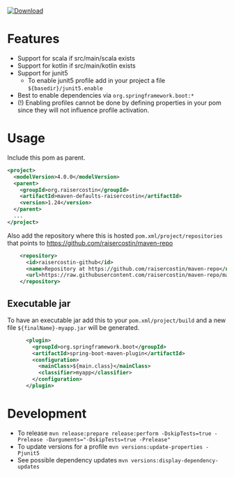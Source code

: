 [![Download](https://img.shields.io/maven-metadata/v?metadataUrl=https%3A%2F%2Fraw.githubusercontent.com%2Fraisercostin%2Fmaven-repo%2Fmaster%2Forg%2Fraisercostin%2Fmaven-defaults-raisercostin%2Fmaven-metadata.xml])](https://raw.githubusercontent.com/raisercostin/maven-repo/master/org/raisercostin/maven-defaults-raisercostin/maven-metadata.xml)

# Features
- Support for scala if src/main/scala exists
- Support for kotlin if src/main/kotlin exists
- Support for junit5
  - To enable junit5 profile add in your project a file `${basedir}/junit5.enable`
- Best to enable dependencies via `org.springframework.boot:*`
- (!) Enabling profiles cannot be done by defining properties in your pom since they will not influence profile activation.

# Usage

Include this pom as parent.

```xml
<project>
  <modelVersion>4.0.0</modelVersion>
  <parent>
    <groupId>org.raisercostin</groupId>
    <artifactId>maven-defaults-raisercostin</artifactId>
    <version>1.24</version>
  </parent>
  ...
</project>
``` 

Also add the repository where this is hosted `pom.xml/project/repositories` that points to https://github.com/raisercostin/maven-repo
```xml
    <repository>
      <id>raisercostin-github</id>
      <name>Repository at https://github.com/raisercostin/maven-repo</name>
      <url>https://raw.githubusercontent.com/raisercostin/maven-repo/master/</url>
    </repository>
```

## Executable jar
To have an executable jar add this to your `pom.xml/project/build` and a new file `${finalName}-myapp.jar` will be generated.
```xml
      <plugin>
        <groupId>org.springframework.boot</groupId>
        <artifactId>spring-boot-maven-plugin</artifactId>
        <configuration>
          <mainClass>${main.class}</mainClass>
          <classifier>myapp</classifier>
        </configuration>
      </plugin>
```

# Development
- To release
  `mvn release:prepare release:perform -DskipTests=true -Prelease -Darguments="-DskipTests=true -Prelease"` 
- To update versions for a profile
  `mvn versions:update-properties -Pjunit5`
- See possible dependency updates
  `mvn versions:display-dependency-updates`
